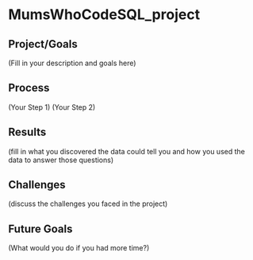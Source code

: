# MumsWhoCodeSQL_project

## Project/Goals

(Fill in your description and goals here)

## Process

(Your Step 1)
(Your Step 2)

## Results
(fill in what you discovered the data could tell you  and how you used the data to answer those questions)

## Challenges

(discuss the challenges you faced in the project)

## Future Goals

(What would you do if you had more time?)
